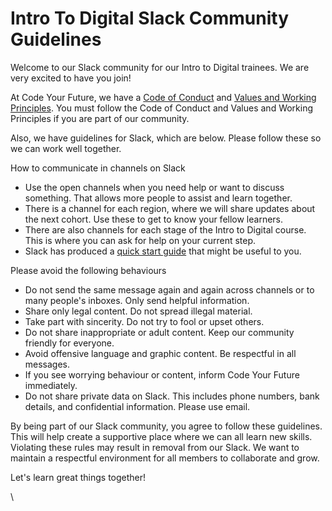 # Intro To Digital Slack Community Guidelines

Welcome to our Slack community for our Intro to Digital trainees. We are very excited to have you join!

At Code Your Future, we have a [Code of Conduct](https://codeyourfuture.io/about/code-of-conduct/) and [Values and Working Principles](https://codeyourfuture.io/about/). You must follow the Code of Conduct and Values and Working Principles if you are part of our community.

Also, we have guidelines for Slack, which are below. Please follow these so we can work well together.

How to communicate in channels on Slack

* Use the open channels when you need help or want to discuss something. That allows more people to assist and learn together.
* There is a channel for each region, where we will share updates about the next cohort. Use these to get to know your fellow learners.
* There are also channels for each stage of the Intro to Digital course. This is where you can ask for help on your current step.
* Slack has produced a [quick start guide](https://slack.com/intl/en-gb/help/articles/360059928654-How-to-use-Slack--your-quick-start-guide) that might be useful to you.

Please avoid the following behaviours

* Do not send the same message again and again across channels or to many people's inboxes. Only send helpful information.
* Share only legal content. Do not spread illegal material.
* Take part with sincerity. Do not try to fool or upset others.
* Do not share inappropriate or adult content. Keep our community friendly for everyone.
* Avoid offensive language and graphic content. Be respectful in all messages.
* If you see worrying behaviour or content, inform Code Your Future immediately.
* Do not share private data on Slack. This includes phone numbers, bank details, and confidential information. Please use email.

By being part of our Slack community, you agree to follow these guidelines. This will help create a supportive place where we can all learn new skills. Violating these rules may result in removal from our Slack. We want to maintain a respectful environment for all members to collaborate and grow.

Let's learn great things together!

\
